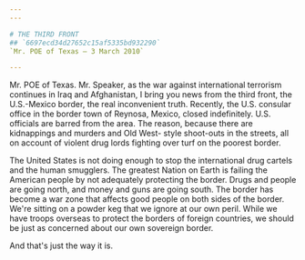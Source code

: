 ```yaml
---
---

# THE THIRD FRONT
## `6697ecd34d27652c15af5335bd932290`
`Mr. POE of Texas — 3 March 2010`

---
```



Mr. POE of Texas. Mr. Speaker, as the war against international 
terrorism continues in Iraq and Afghanistan, I bring you news from the 
third front, the U.S.-Mexico border, the real inconvenient truth. 
Recently, the U.S. consular office in the border town of Reynosa, 
Mexico, closed indefinitely. U.S. officials are barred from the area. 
The reason, because there are kidnappings and murders and Old West-
style shoot-outs in the streets, all on account of violent drug lords 
fighting over turf on the poorest border.

The United States is not doing enough to stop the international drug 
cartels and the human smugglers. The greatest Nation on Earth is 
failing the American people by not adequately protecting the border. 
Drugs and people are going north, and money and guns are going south. 
The border has become a war zone that affects good people on both sides 
of the border. We're sitting on a powder keg that we ignore at our own 
peril. While we have troops overseas to protect the borders of foreign 
countries, we should be just as concerned about our own sovereign 
border.

And that's just the way it is.
